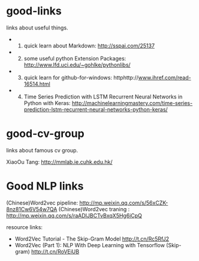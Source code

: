 # good-links
links about useful things.

* 1. quick learn about Markdown: http://sspai.com/25137
* 2. some useful python Extension Packages: http://www.lfd.uci.edu/~gohlke/pythonlibs/
* 3. quick learn for github-for-windows: httphttp://www.ihref.com/read-16514.html
* 4. Time Series Prediction with LSTM Recurrent Neural Networks in Python with Keras: http://machinelearningmastery.com/time-series-prediction-lstm-recurrent-neural-networks-python-keras/


# good-cv-group
links about famous cv group.

XiaoOu Tang: http://mmlab.ie.cuhk.edu.hk/


# Good NLP links
(Chinese)Word2vec pipeline: http://mp.weixin.qq.com/s/56xCZK-8nz81Cw6V54w7QA
(Chinese)Word2vec traning : http://mp.weixin.qq.com/s/raADIJBCTvBxqX5Hg6iCpQ

resource links: 
- Word2Vec Tutorial - The Skip-Gram Model
http://t.cn/Rc5RfJ2
- Word2Vec (Part 1): NLP With Deep Learning with Tensorflow (Skip-gram)
http://t.cn/RoVEiUB
